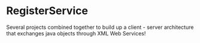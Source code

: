# RegisterService
Several projects combined together to build up a client - server architecture that exchanges java objects through XML Web Services!

